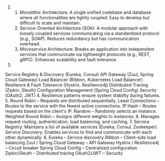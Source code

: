 2. 
   1. Monolithic Architecture: A single unified codebase and database where all functionalities are tightly coupled. Easy to develop but difficult to scale and maintain. 
   2. Service-Oriented Architecture (SOA): A modular approach with loosely coupled services communicating via a standardized protocol (e.g., SOAP). Reduces redundancy but has communication overhead. 
   3. Microservice Architecture: Breaks an application into independent services that communicate via lightweight protocols (e.g., REST, gRPC). Enhances scalability and fault tolerance.
3. 
Service Registry & Discovery (Eureka, Consul)
API Gateway (Zuul, Spring Cloud Gateway)
Load Balancer (Ribbon, Kubernetes Load Balancer)
Resilience & Fault Tolerance (Hystrix, Resilience4j)
Distributed Tracing (Zipkin, Sleuth)
Configuration Management (Spring Cloud Config)
Security (OAuth2, JWT)
4. Resilience patterns ensure system stability during failures.
5.
Round Robin – Requests are distributed sequentially.
Least Connections – Routes to the service with the fewest active connections.
IP Hash – Routes requests based on the client's IP.
Random – Randomly selects an instance.
Weighted Round Robin – Assigns different weights to instances.
6. Manages request routing, authentication, load balancing, and caching.
7. 
Service Registry: Maintains a list of available services (Eureka, Consul, Zookeeper).
Service Discovery: Enables services to find and communicate with each other dynamically.
8. 
Eureka – Service discovery
Ribbon – Client-side load balancing
Zuul / Spring Cloud Gateway – API Gateway
Hystrix / Resilience4j – Circuit breaker
Spring Cloud Config – Centralized configuration
Zipkin/Sleuth – Distributed tracing
OAuth2/JWT – Security









